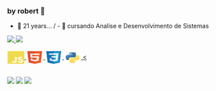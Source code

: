 ### by robert  👋

- 🔭 21 years... / - 🌱 cursando Analise e Desenvolvimento de Sistemas 

<div>
  <a href="https://github.com/robertgonc">
  <img height="190em" src="https://github-readme-stats.vercel.app/api?username=robert&how_icons=true&theme=blue&include_all_commits=true&count_private=true"/>
  <img height="190em" src="https://github-readme-stats.vercel.app/api/top-langs/?username=robert&layout=compact&langs_count=7&theme=blue"/>
</div>
  
  <div style="display: inline_block"><br>
  <img align="center" alt="Rafa-Js" height="30" width="40" src="https://raw.githubusercontent.com/devicons/devicon/master/icons/javascript/javascript-plain.svg">
  <img align="center" alt="Rafa-HTML" height="30" width="40" src="https://raw.githubusercontent.com/devicons/devicon/master/icons/html5/html5-original.svg">
  <img align="center" alt="Rafa-CSS" height="30" width="40" src="https://raw.githubusercontent.com/devicons/devicon/master/icons/css3/css3-original.svg">
  <img align="center" alt="Rafa-Python" height="30" width="40" src="https://raw.githubusercontent.com/devicons/devicon/master/icons/python/python-original.svg">
  <
</div>
  
  ##
  
 <div> 
  
  <a href="https://https://instagram.com/hi_robertg/" target="_blank"><img src="https://img.shields.io/badge/-Instagram-%23E4405F?style=for-the-badge&logo=instagram&logoColor=white" target="_blank"></a>
  <a href = "goncalvesrobert795@gmail.com"><img src="https://img.shields.io/badge/-Gmail-%23333?style=for-the-badge&logo=gmail&logoColor=white" target="_blank"></a>
  <a href="https://www.linkedin.com/in/robert-gon%C3%A7alves-090272211/" target="_blank"><img src="https://img.shields.io/badge/-LinkedIn-%230077B5?style=for-the-badge&logo=linkedin&logoColor=white" target="_blank"></a>
  
  
